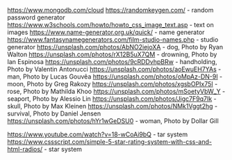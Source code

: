 https://www.mongodb.com/cloud
https://randomkeygen.com/ - random password generator
https://www.w3schools.com/howto/howto_css_image_text.asp - text on images
https://www.name-generator.org.uk/quick/ - name generator
https://www.fantasynamegenerators.com/film-studio-names.php - studio generator
https://unsplash.com/photos/AbNO2iejoXA - dog, Photo by Ryan Walton
https://unsplash.com/photos/rX12B5uX7QM - drowning, Photo by Ian Espinosa
https://unsplash.com/photos/9cRDDvhpBRw - handholding, Photo by Valentin Antonucci 
https://unsplash.com/photos/aoEwuEH7YAs - man, Photo by Lucas Gouvêa
https://unsplash.com/photos/oMpAz-DN-9I - moon, Photo by Greg Rakozy
https://unsplash.com/photos/xgsbOPIx75I - rose, Photo by Mathilda Khoo
https://unsplash.com/photos/mSoetyVbW_Y - seaport, Photo by Alessio Lin 
https://unsplash.com/photos/Jigc7F9q7Ik - skull, Photo by Max Kleinen
https://unsplash.com/photos/NMk1Vggt2hg - survival, Photo by Daniel Jensen
https://unsplash.com/photos/hYr1wGeDSU0 - woman, Photo by Dollar Gill

https://www.youtube.com/watch?v=18-wCoAi9bQ - tar system
https://www.cssscript.com/simple-5-star-rating-system-with-css-and-html-radios/ - star system

